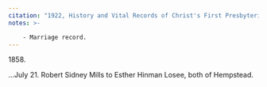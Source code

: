 ```yaml
---
citation: "1922, History and Vital Records of Christ's First Presbyterian Church of Hempstead, Long Island, New York, Contributed by John Dean Fish, [The New York Genealogical and Biographical Record](https://books.google.com/books?id=sdgUAAAAYAAJ&dq=%22History+and+Vital+Records+of+Christ%27s+First+Presbyterian+Church+of+Hempstead,+Long+Island,+New+York,%22&source=gbs_navlinks_s), Volume 53, p257, Google Books." 
notes: >-

    - Marriage record.
---
```


1858\.

...July 21. Robert Sidney Mills to Esther Hinman Losee, both of Hempstead. 

